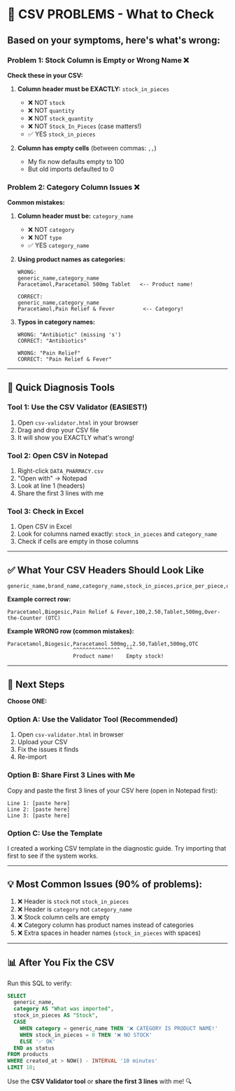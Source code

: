# 🎯 CSV PROBLEMS - What to Check

## Based on your symptoms, here's what's wrong:

### Problem 1: Stock Column is Empty or Wrong Name ❌

**Check these in your CSV:**

1. **Column header must be EXACTLY:** `stock_in_pieces`

   - ❌ NOT `stock`
   - ❌ NOT `quantity`
   - ❌ NOT `stock_quantity`
   - ❌ NOT `Stock_In_Pieces` (case matters!)
   - ✅ YES `stock_in_pieces`

2. **Column has empty cells** (between commas: `,,`)
   - My fix now defaults empty to 100
   - But old imports defaulted to 0

### Problem 2: Category Column Issues ❌

**Common mistakes:**

1. **Column header must be:** `category_name`

   - ❌ NOT `category`
   - ❌ NOT `type`
   - ✅ YES `category_name`

2. **Using product names as categories:**

   ```
   WRONG:
   generic_name,category_name
   Paracetamol,Paracetamol 500mg Tablet   <-- Product name!

   CORRECT:
   generic_name,category_name
   Paracetamol,Pain Relief & Fever         <-- Category!
   ```

3. **Typos in category names:**

   ```
   WRONG: "Antibiotic" (missing 's')
   CORRECT: "Antibiotics"

   WRONG: "Pain Relief"
   CORRECT: "Pain Relief & Fever"
   ```

---

## 🔧 Quick Diagnosis Tools

### Tool 1: Use the CSV Validator (EASIEST!)

1. Open `csv-validator.html` in your browser
2. Drag and drop your CSV file
3. It will show you EXACTLY what's wrong!

### Tool 2: Open CSV in Notepad

1. Right-click `DATA_PHARMACY.csv`
2. "Open with" → Notepad
3. Look at line 1 (headers)
4. Share the first 3 lines with me

### Tool 3: Check in Excel

1. Open CSV in Excel
2. Look for columns named exactly: `stock_in_pieces` and `category_name`
3. Check if cells are empty in those columns

---

## ✅ What Your CSV Headers Should Look Like

```csv
generic_name,brand_name,category_name,stock_in_pieces,price_per_piece,dosage_form,dosage_strength,drug_classification
```

**Example correct row:**

```csv
Paracetamol,Biogesic,Pain Relief & Fever,100,2.50,Tablet,500mg,Over-the-Counter (OTC)
```

**Example WRONG row (common mistakes):**

```csv
Paracetamol,Biogesic,Paracetamol 500mg,,2.50,Tablet,500mg,OTC
                     ^^^^^^^^^^^^^^^  ^^
                     Product name!    Empty stock!
```

---

## 🚀 Next Steps

**Choose ONE:**

### Option A: Use the Validator Tool (Recommended)

1. Open `csv-validator.html` in browser
2. Upload your CSV
3. Fix the issues it finds
4. Re-import

### Option B: Share First 3 Lines with Me

Copy and paste the first 3 lines of your CSV here (open in Notepad first):

```
Line 1: [paste here]
Line 2: [paste here]
Line 3: [paste here]
```

### Option C: Use the Template

I created a working CSV template in the diagnostic guide. Try importing that first to see if the system works.

---

## 💡 Most Common Issues (90% of problems):

1. ❌ Header is `stock` not `stock_in_pieces`
2. ❌ Header is `category` not `category_name`
3. ❌ Stock column cells are empty
4. ❌ Category column has product names instead of categories
5. ❌ Extra spaces in header names (`stock_in_pieces` with spaces)

---

## 📊 After You Fix the CSV

Run this SQL to verify:

```sql
SELECT
  generic_name,
  category AS "What was imported",
  stock_in_pieces AS "Stock",
  CASE
    WHEN category = generic_name THEN '❌ CATEGORY IS PRODUCT NAME!'
    WHEN stock_in_pieces = 0 THEN '❌ NO STOCK'
    ELSE '✅ OK'
  END as status
FROM products
WHERE created_at > NOW() - INTERVAL '10 minutes'
LIMIT 10;
```

Use the **CSV Validator tool** or **share the first 3 lines** with me! 🔍
